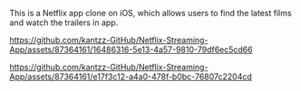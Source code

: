 This is a Netflix app clone on iOS, which allows users to find the latest films and watch the trailers in app. 


https://github.com/kantzz-GitHub/Netflix-Streaming-App/assets/87364161/16486316-5e13-4a57-9810-79df6ec5cd66



https://github.com/kantzz-GitHub/Netflix-Streaming-App/assets/87364161/e17f3c12-a4a0-478f-b0bc-76807c2204cd

